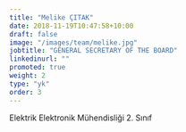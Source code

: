 ```yaml
---
title: "Melike ÇITAK"
date: 2018-11-19T10:47:58+10:00
draft: false
image: "/images/team/melike.jpg"
jobtitle: "GENERAL SECRETARY OF THE BOARD"
linkedinurl: ""
promoted: true
weight: 2
type: "yk"
order: 3
---
```


Elektrik Elektronik Mühendisliği 2. Sınıf
